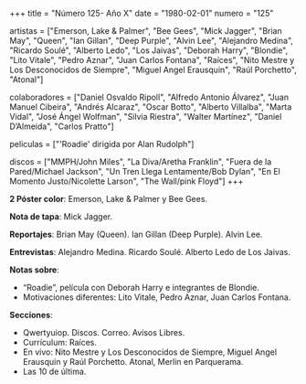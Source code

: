 +++
title = "Número 125- Año X"
date = "1980-02-01"
numero = "125"

artistas = ["Emerson, Lake & Palmer", "Bee Gees", "Mick Jagger", "Brian May", "Queen", "Ian Gillan", "Deep Purple", "Alvin Lee", "Alejandro Medina", "Ricardo Soulé", "Alberto Ledo", "Los Jaivas", "Deborah Harry", "Blondie", "Lito Vitale", "Pedro Aznar", "Juan Carlos Fontana", "Raíces", "Nito Mestre y Los Desconocidos de Siempre", "Miguel Angel Erausquin", "Raúl Porchetto", "Atonal"] 

colaboradores = ["Daniel Osvaldo Ripoll", "Alfredo Antonio Álvarez", "Juan Manuel Cibeira", "Andrés Alcaraz", "Oscar Botto", "Alberto Villalba", "Marta Vidal", "José Ángel Wolfman", "Silvia Riestra", "Walter Martínez", "Daniel D’Almeida", "Carlos Pratto"]

peliculas = ["'Roadie' dirigida por Alan Rudolph"]

discos = ["MMPH/John Miles", "La Diva/Aretha Franklin", "Fuera de la Pared/Michael Jackson", "Un Tren Llega Lentamente/Bob Dylan", "En El Momento Justo/Nicolette Larson", "The Wall/pink Floyd"]
+++

**2 Póster color**: Emerson, Lake & Palmer y Bee Gees.

**Nota de tapa**: Mick Jagger.

**Reportajes**: Brian May (Queen). Ian Gillan (Deep Purple). Alvin Lee.

**Entrevistas**: Alejandro Medina. Ricardo Soulé. Alberto Ledo de Los Jaivas.

**Notas sobre**:

- “Roadie”, película con Deborah Harry e integrantes de Blondie.
- Motivaciones diferentes: Lito Vitale, Pedro Aznar, Juan Carlos Fontana.

**Secciones**:

- Qwertyuiop. Discos. Correo. Avisos Libres. 
- Currículum: Raíces.
- En vivo: Nito Mestre y Los Desconocidos de Siempre, Miguel Angel Erausquin y Raúl Porchetto. Atonal, Merlin en Parquerama.
- Las 10 de última.
